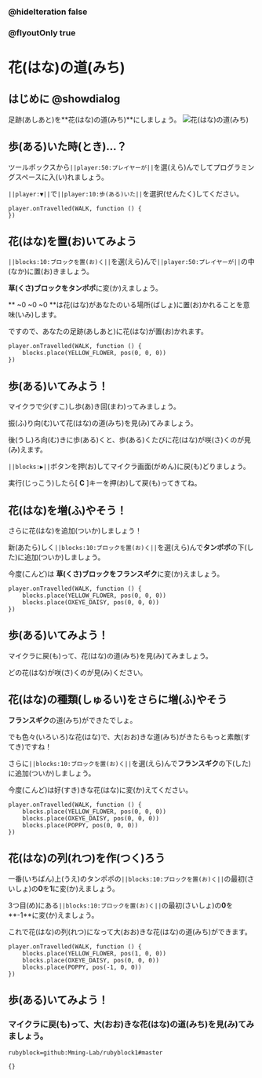 ### @hideIteration false
### @flyoutOnly true

# 花(はな)の道(みち)

## はじめに @showdialog
足跡(あしあと)を**花(はな)の道(みち)**にしましょう。
![花(はな)の道(みち)](https://yutari-club.github.io/mctuto/web/02_SuperPower/01_FlowerTrail.gif)


## 歩(ある)いた時(とき)…？
ツールボックスから``||player:50:プレイヤーが||``を選(えら)んでしてプログラミングスペースに入(い)れましょう。

``||player:▼||``で``||player:10:歩(ある)いた||``を選択(せんたく)してください。

```blocks
player.onTravelled(WALK, function () {
})
```

## 花(はな)を置(お)いてみよう
``||blocks:10:ブロックを置(お)く||``を選(えら)んで``||player:50:プレイヤーが||``の中(なか)に置(お)きましょう。

**草(くさ)**ブロックを**タンポポ**に変(か)えましょう。

** ~0 ~0 ~0 **は花(はな)があなたのいる場所(ばしょ)に置(お)かれることを意味(いみ)します。

ですので、あなたの足跡(あしあと)に花(はな)が置(お)かれます。

```blocks
player.onTravelled(WALK, function () {
    blocks.place(YELLOW_FLOWER, pos(0, 0, 0))
})
```
## 歩(ある)いてみよう！
マイクラで少(すこ)し歩(あ)き回(まわ)ってみましょう。

振(ふ)り向(む)いて花(はな)の道(みち)を見(み)てみましょう。

後(うし)ろ向(む)きに歩(ある)くと、歩(ある)くたびに花(はな)が咲(さ)くのが見(み)えます。

``||blocks:▶||``ボタンを押(お)してマイクラ画面(がめん)に戻(も)どりましょう。

実行(じっこう)したら[ **C** ]キーを押(お)して戻(も)ってきてね。

## 花(はな)を増(ふ)やそう！
さらに花(はな)を追加(ついか)しましょう！

新(あたら)しく``||blocks:10:ブロックを置(お)く||``を選(えら)んで**タンポポ**の下(した)に追加(ついか)しましょう。

今度(こんど)は **草(くさ)**ブロックを**フランスギク**に変(か)えましょう。

```blocks
player.onTravelled(WALK, function () {
    blocks.place(YELLOW_FLOWER, pos(0, 0, 0))
    blocks.place(OXEYE_DAISY, pos(0, 0, 0))
})
```


##  歩(ある)いてみよう！
マイクラに戻(も)って、花(はな)の道(みち)を見(み)てみましょう。

どの花(はな)が咲(さ)くのが見(み)ください。


## 花(はな)の種類(しゅるい)をさらに増(ふ)やそう
**フランスギク**の道(みち)ができたでしょ。

でも色々(いろいろ)な花(はな)で、大(おお)きな道(みち)がきたらもっと素敵(すてき)ですね！

さらに``||blocks:10:ブロックを置(お)く||``を選(えら)んで**フランスギク**の下(した)に追加(ついか)しましょう。

今度(こんど)は好(すき)きな花(はな)に変(か)えてください。

```blocks
player.onTravelled(WALK, function () {
    blocks.place(YELLOW_FLOWER, pos(0, 0, 0))
    blocks.place(OXEYE_DAISY, pos(0, 0, 0))
    blocks.place(POPPY, pos(0, 0, 0))
})
```

## 花(はな)の列(れつ)を作(つく)ろう
一番(いちばん)上(うえ)のタンポポの``||blocks:10:ブロックを置(お)く||``の最初(さいしょ)の**0**を**1**に変(か)えましょう。

3つ目(め)にある``||blocks:10:ブロックを置(お)く||``の最初(さいしょ)の**0**を**-1**に変(か)えましょう。

これで花(はな)の列(れつ)になって大(おお)きな花(はな)の道(みち)ができます。

```blocks
player.onTravelled(WALK, function () {
    blocks.place(YELLOW_FLOWER, pos(1, 0, 0))
    blocks.place(OXEYE_DAISY, pos(0, 0, 0))
    blocks.place(POPPY, pos(-1, 0, 0))
})
```

##  歩(ある)いてみよう！
### マイクラに戻(も)って、大(おお)きな花(はな)の道(みち)を見(み)てみましょう。

```package
rubyblock=github:Mming-Lab/rubyblock1#master
```
```template
{}
```